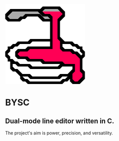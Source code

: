 ![BYSC Logo](bysc.gif)
# BYSC
## Dual-mode line editor written in C.
The project's aim is power, precision, and versatility.
